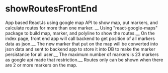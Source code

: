 # showRoutesFrontEnd
App based ReactJs using google map API to show map, put markers, and calculate routes for more than one marker. __
Using "react-google-maps" package to build map, marker, and polyline to show the routes.__
On the index page, front end app will call backend to get position of all markers data as json.__
The new marker that put on the map will be converted into json data and sent to backend app to store it into DB to make the marker persistance for all user.__
The maximum number of markers is 23 markers as google api made that restriction.__
Routes only can be shown when there are 2 or more markers on the map.